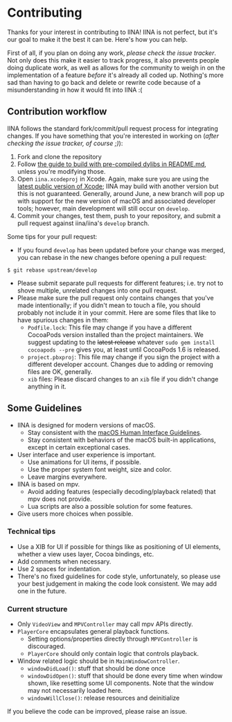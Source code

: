 # Contributing

Thanks for your interest in contributing to IINA! IINA is not perfect, but it's our goal to make it the best it can be. Here's how you can help.

First of all, if you plan on doing any work, *please check the issue tracker*. Not only does this make it easier to track progress, it also prevents people doing duplicate work, as well as allows for the community to weigh in on the implementation of a feature *before* it's already all coded up. Nothing's more sad than having to go back and delete or rewrite code because of a misunderstanding in how it would fit into IINA :(

## Contribution workflow

IINA follows the standard fork/commit/pull request process for integrating changes. If you have something that you're interested in working on (*after checking the issue tracker, of course ;)*):

1. Fork and clone the repository
2. Follow [the guide to build with pre-compiled dylibs in README.md](README.md#using-the-pre-compiled-libraries), unless you're modifying those.
3. Open `iina.xcodeproj` in Xcode. Again, make sure you are using the [latest public version of Xcode](https://itunes.apple.com/us/app/xcode/id497799835); IINA may build with another version but this is not guaranteed. Generally, around June, a new branch will pop up with support for the new version of macOS and associated developer tools; however, main development will still occur on `develop`.
4. Commit your changes, test them, push to your repository, and submit a pull request against iina/iina's `develop` branch.

Some tips for your pull request:

* If you found `develop` has been updated before your change was merged, you can rebase in the new changes before opening a pull request:

```console
$ git rebase upstream/develop
```
* Please submit separate pull requests for different features; i.e. try not to shove multiple, unrelated changes into one pull request.
* Please make sure the pull request only contains changes that you've made intentionally; if you didn't mean to touch a file, you should probably not include it in your commit. Here are some files that like to have spurious changes in them:
  - `Podfile.lock`: This file may change if you have a different CocoaPods version installed than the project maintainers. We suggest updating to the ~~latest release~~ whatever `sudo gem install cocoapods --pre` gives you, at least until CocoaPods 1.6 is released.
  - `project.pbxproj`: This file may change if you sign the project with a different developer account. Changes due to adding or removing files are OK, generally.
  - `xib` files: Please discard changes to an `xib` file if you didn't change anything in it.

## Some Guidelines

* IINA is designed for modern versions of macOS.
  - Stay consistent with the [macOS Human Interface Guidelines](https://developer.apple.com/design/human-interface-guidelines/macos/).
  - Stay consistent with behaviors of the macOS built-in applications, except in certain exceptional cases.
* User interface and user experience is important.
  - Use animations for UI items, if possible.
  - Use the proper system font weight, size and color.
  - Leave margins everywhere.
* IINA is based on mpv.
  - Avoid adding features (especially decoding/playback related) that mpv does not provide.
  - Lua scripts are also a possible solution for some features.
* Give users more choices when possible.

### Technical tips

* Use a XIB for UI if possible for things like as positioning of UI elements, whether a view uses layer, Cocoa bindings, etc.
* Add comments when necessary.
* Use 2 spaces for indentation.
* There's no fixed guidelines for code style, unfortunately, so please use your best judgement in making the code look consistent. We may add one in the future.

### Current structure

* Only `VideoView` and `MPVController` may call mpv APIs directly.
* `PlayerCore` encapsulates general playback functions.
  - Setting options/properties directly through `MPVController` is discouraged.
  - `PlayerCore` should only contain logic that controls playback.
* Window related logic should be in `MainWindowController`.
  - `windowDidLoad()`: stuff that should be done once
  - `windowDidOpen()`: stuff that should be done every time when window shown, like resetting some UI components. Note that the window may not necessarily loaded here.
  - `windowWillClose()`: release resources and deinitialize

If you believe the code can be improved, please raise an issue.
